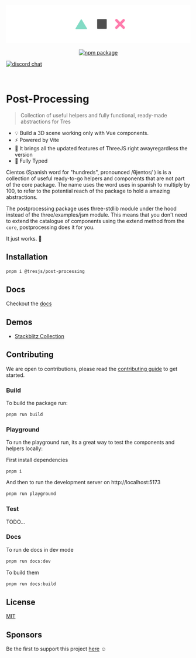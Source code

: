 ![repository-banner.png](/public/repo-banner.png)

<p align="center">
  <a href="https://www.npmjs.com/package/@tresjs/core"><img src="https://img.shields.io/npm/v/@tresjs/core?color=%2382DBCA" alt="npm package"></a>

<a href="https://discord.gg/UCr96AQmWn"><img src="https://img.shields.io/badge/chat-discord-purple?style=flat&logo=discord" alt="discord chat"></a>

</p>
<br/>

# Post-Processing

> Collection of useful helpers and fully functional, ready-made abstractions for Tres

- 💡 Build a 3D scene working only with Vue components.
- ⚡️ Powered by Vite
- 🥰 It brings all the updated features of ThreeJS right awayregardless the version
- 🦾 Fully Typed

Cientos (Spanish word for "hundreds", pronounced /θjentos/ ) is is a collection of useful ready-to-go helpers and components that are not part of the core package. The name uses the word uses in spanish to multiply by 100, to refer to the potential reach of the package to hold a amazing abstractions.

The postprocessing package uses three-stdlib module under the hood instead of the three/examples/jsm module. This means that you don't need to extend the catalogue of components using the extend method from the `core`, postprocessing does it for you.

It just works. 💯

## Installation

```bash
pnpm i @tresjs/post-processing
```

## Docs

Checkout the [docs](https://cientos.tresjs.org/)

## Demos

- [Stackblitz Collection](https://stackblitz.com/@alvarosabu/collections/tresjs)

## Contributing

We are open to contributions, please read the [contributing guide](/CONTRIBUTING.md) to get started.

### Build

To build the package run:

```bash
pnpm run build
```

### Playground

To run the playground run, its a great way to test the components and helpers locally:

First install dependencies

```
pnpm i
```

And then to run the development server on http://localhost:5173

```bash
pnpm run playground
```

### Test

TODO...

### Docs

To run de docs in dev mode

```bash
pnpm run docs:dev
```

To build them

```bash
pnpm run docs:build
```

## License

[MIT](/LICENSE)

## Sponsors

Be the first to support this project [here](https://github.com/sponsors/alvarosabu) ☺️
